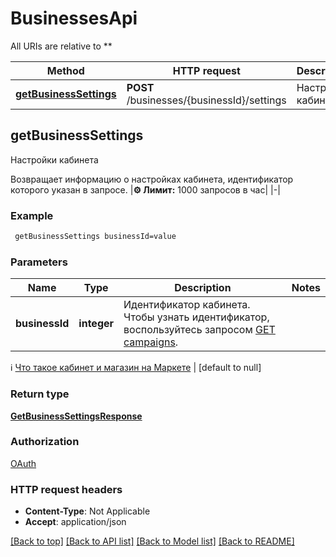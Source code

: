 # BusinessesApi

All URIs are relative to **

Method | HTTP request | Description
------------- | ------------- | -------------
[**getBusinessSettings**](BusinessesApi.md#getBusinessSettings) | **POST** /businesses/{businessId}/settings | Настройки кабинета



## getBusinessSettings

Настройки кабинета

Возвращает информацию о настройках кабинета, идентификатор которого указан в запросе.
|**⚙️ Лимит:** 1000 запросов в час|
|-|

### Example

```bash
 getBusinessSettings businessId=value
```

### Parameters


Name | Type | Description  | Notes
------------- | ------------- | ------------- | -------------
 **businessId** | **integer** | Идентификатор кабинета. Чтобы узнать идентификатор, воспользуйтесь запросом [GET campaigns](../../reference/campaigns/getCampaigns.md#businessdto).

ℹ️ [Что такое кабинет и магазин на Маркете](https://yandex.ru/support/marketplace/account/introduction.html) | [default to null]

### Return type

[**GetBusinessSettingsResponse**](GetBusinessSettingsResponse.md)

### Authorization

[OAuth](../README.md#OAuth)

### HTTP request headers

- **Content-Type**: Not Applicable
- **Accept**: application/json

[[Back to top]](#) [[Back to API list]](../README.md#documentation-for-api-endpoints) [[Back to Model list]](../README.md#documentation-for-models) [[Back to README]](../README.md)

